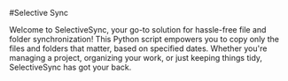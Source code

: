 #Selective Sync

Welcome to SelectiveSync, your go-to solution for hassle-free file and folder synchronization! This Python script empowers you to copy only the files and folders that matter, based on specified dates. Whether you're managing a project, organizing your work, or just keeping things tidy, SelectiveSync has got your back.
